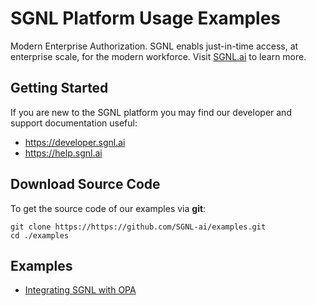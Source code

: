 # SGNL Platform Usage Examples

Modern Enterprise Authorization. SGNL enabls just-in-time access, at enterprise scale, for the modern workforce. Visit [SGNL.ai](https://sgnl.ai) to learn more.

## Getting Started

If you are new to the SGNL platform you may find our developer and support documentation useful:
* https://developer.sgnl.ai
* https://help.sgnl.ai

## Download Source Code
To get the source code of our examples via **git**:

```
git clone https://https://github.com/SGNL-ai/examples.git
cd ./examples
```

## Examples
* [Integrating SGNL with OPA](https://github.com/SGNL-ai/examples/blob/main/opa)
